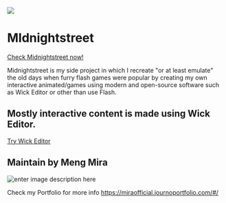 <img src="[https://img.shields.io/liberapay/patrons/MengMira.svg?logo=liberapay](https://liberapay.com/MengMira/)">

# MIdnightstreet

[Check Midnightstreet now!](https://midnightstreet.github.io/)

Midnightstreet is my side project in which I recreate "or at least emulate" the old days when furry flash games were popular by creating my own interactive animated/games using modern and open-source software such as Wick Editor or other than use Flash.


## Mostly interactive content is made using Wick Editor.
[Try Wick Editor](https://www.wickeditor.com/)


## Maintain by Meng Mira

![enter image description here](https://midnightstreet.github.io/assets/photo_profile-256.png)

Check my Portfolio for more info
https://miraofficial.journoportfolio.com/#/
